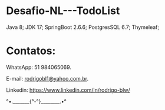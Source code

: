 # Desafio-NL---TodoList

Java 8;
JDK 17;
SpringBoot 2.6.6;
PostgresSQL 6.7;
Thymeleaf;


# Contatos:

WhatsApp: 51 984065069.

E-mail: rodrigobl1@yahoo.com.br.

Linkedin: https://www.linkedin.com/in/rodrigo-blw/

°•._______{°-°}________.•°
